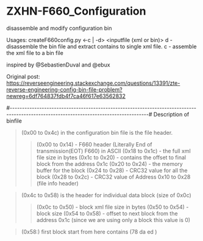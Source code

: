# ZXHN-F660_Configuration
disassemble and modify configuration bin 

Usages:  createF660config.py <-c | -d> <inputfile (xml or bin)>
          d - disassemble the bin file and extract contains to single xml file.
          c - assemble the xml file to a bin file 

inspired by @SebastienDuval and @ebux

Original post: https://reverseengineering.stackexchange.com/questions/13391/zte-reverse-engineering-config-bin-file-problem?newreg=6df764837fdb4f7ca46f617e63562832

#--------------------------------------------------------------------------------------------------------------------------------------#
Description  of binfile
>(0x00 to 0x4c) in the configuration bin file is the file header. 
>>(0x00 to 0x14) - F660 header (Literally End of transmission(EOT) F660) in ASCII
>>(0x18 to 0x1c) - the full xml file size in bytes
>>(0x1c to 0x20) - contains the offset to final block from the address 0x1c
>>(0x20 to 0x24) - the memory buffer for the block
>>(0x24 to 0x28) - CRC32 value for all the block
>>(0x28 to 0x2c) - CRC32 value of Address 0x10 to 0x28 (file info header)

>(0x4c to 0x58) is the header for individual data block (size of 0x0c)
>>(0x0c to 0x50) - block xml file size in bytes
>>(0x50 to 0x54) - block size
>>(0x54 to 0x58) - offset to next block from the address 0x1c  (since we are using only a block this value is 0)

>(0x58:) first block start from here contains (78 da ed )
